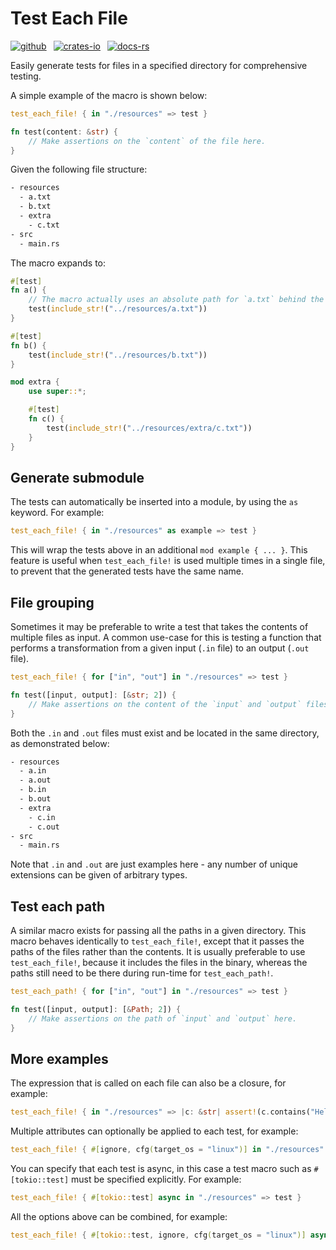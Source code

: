 # Test Each File

[![github](https://img.shields.io/badge/github-8da0cb?style=for-the-badge&labelColor=555555&logo=github)](https://github.com/binary-banter/test-each-file)
&ensp;[![crates-io](https://img.shields.io/badge/crates.io-fc8d62?style=for-the-badge&labelColor=555555&logo=rust)](https://crates.io/crates/test_each_file)
&ensp;[![docs-rs](https://img.shields.io/badge/docs.rs-66c2a5?style=for-the-badge&labelColor=555555&logo=docs.rs)](https://docs.rs/test_each_file)

Easily generate tests for files in a specified directory for comprehensive testing.

A simple example of the macro is shown below:

```rust
test_each_file! { in "./resources" => test }

fn test(content: &str) {
    // Make assertions on the `content` of the file here.
}
```

Given the following file structure:

```txt
- resources
  - a.txt
  - b.txt
  - extra
    - c.txt
- src
  - main.rs
```

The macro expands to:

```rust
#[test]
fn a() {
    // The macro actually uses an absolute path for `a.txt` behind the scenes
    test(include_str!("../resources/a.txt"))
}

#[test]
fn b() {
    test(include_str!("../resources/b.txt"))
}

mod extra {
    use super::*;

    #[test]
    fn c() {
        test(include_str!("../resources/extra/c.txt"))
    }
}
```

## Generate submodule

The tests can automatically be inserted into a module, by using the `as` keyword. For example:

```rust
test_each_file! { in "./resources" as example => test }
```

This will wrap the tests above in an additional `mod example { ... }`.
This feature is useful when `test_each_file!` is used multiple times in a single file, to prevent that the generated
tests have the same name.

## File grouping

Sometimes it may be preferable to write a test that takes the contents of multiple files as input.
A common use-case for this is testing a function that performs a transformation from a given input (`.in` file) to an
output (`.out` file).

```rust
test_each_file! { for ["in", "out"] in "./resources" => test }

fn test([input, output]: [&str; 2]) {
    // Make assertions on the content of the `input` and `output` files here.
}
```

Both the `.in` and `.out` files must exist and be located in the same directory, as demonstrated below:

```txt
- resources
  - a.in
  - a.out
  - b.in
  - b.out
  - extra
    - c.in
    - c.out
- src
  - main.rs
```

Note that `.in` and `.out` are just examples here - any number of unique extensions can be given of arbitrary types.

## Test each path

A similar macro exists for passing all the paths in a given directory. This macro behaves identically to `test_each_file!`, 
except that it passes the paths of the files rather than the contents. It is usually preferable to use `test_each_file!`,
because it includes the files in the binary, whereas the paths still need to be there during run-time for `test_each_path!`.

```rust
test_each_path! { for ["in", "out"] in "./resources" => test }

fn test([input, output]: [&Path; 2]) {
    // Make assertions on the path of `input` and `output` here.
}
```

## More examples

The expression that is called on each file can also be a closure, for example:

```rust
test_each_file! { in "./resources" => |c: &str| assert!(c.contains("Hello World")) }
```

Multiple attributes can optionally be applied to each test, for example:

```rust
test_each_file! { #[ignore, cfg(target_os = "linux")] in "./resources" => test }
```

You can specify that each test is async, in this case a test macro such as `#[tokio::test]` must be specified explicitly. For example:

```rust
test_each_file! { #[tokio::test] async in "./resources" => test }
```

All the options above can be combined, for example:

```rust
test_each_file! { #[tokio::test, ignore, cfg(target_os = "linux")] async for ["in", "out"] in "./resources" as example => async |[a, b]: [&str; 2]| assert_eq!(a, b) }
```
